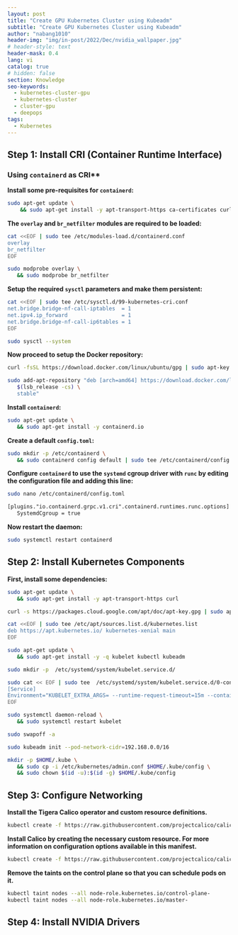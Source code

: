 ```yaml
---
layout: post
title: "Create GPU Kubernetes Cluster using Kubeadm"
subtitle: "Create GPU Kubernetes Cluster using Kubeadm"
author: "nabang1010"
header-img: "img/in-post/2022/Dec/nvidia_wallpaper.jpg"
# header-style: text
header-mask: 0.4
lang: vi
catalog: true
# hidden: false
section: Knowledge
seo-keywords:
  - kubernetes-cluster-gpu
  - kubernetes-cluster
  - cluster-gpu
  - deepops
tags:
  - Kubernetes
---
```



## Step 1: Install CRI (Container Runtime Interface)

### Using `containerd` as CRI**

**Install some pre-requisites for `containerd`:**

```bash 
sudo apt-get update \
    && sudo apt-get install -y apt-transport-https ca-certificates curl software-properties-common
```

**The `overlay` and `br_netfilter` modules are required to be loaded:**

```bash
cat <<EOF | sudo tee /etc/modules-load.d/containerd.conf
overlay
br_netfilter
EOF
```

```bash
sudo modprobe overlay \
   && sudo modprobe br_netfilter
```
**Setup the required `sysctl` parameters and make them persistent:**


```bash
cat <<EOF | sudo tee /etc/sysctl.d/99-kubernetes-cri.conf
net.bridge.bridge-nf-call-iptables  = 1
net.ipv4.ip_forward                 = 1
net.bridge.bridge-nf-call-ip6tables = 1
EOF
```
  
```bash
sudo sysctl --system
```
**Now proceed to setup the Docker repository:**

```bash
curl -fsSL https://download.docker.com/linux/ubuntu/gpg | sudo apt-key --keyring /etc/apt/trusted.gpg.d/docker.gpg add -
```

```bash
sudo add-apt-repository "deb [arch=amd64] https://download.docker.com/linux/ubuntu \
   $(lsb_release -cs) \
   stable"
```

**Install `containerd`:**

```bash
sudo apt-get update \
   && sudo apt-get install -y containerd.io
```

**Create a default `config.toml`:**

```bash
sudo mkdir -p /etc/containerd \
   && sudo containerd config default | sudo tee /etc/containerd/config.toml
```

**Configure `containerd` to use the `systemd` cgroup driver with `runc` by editing the configuration file and adding this line:**


```bash
sudo nano /etc/containerd/config.toml
```

```txt
[plugins."io.containerd.grpc.v1.cri".containerd.runtimes.runc.options]
   SystemdCgroup = true
```

**Now restart the daemon:**

```bash
sudo systemctl restart containerd
```

## Step 2: Install Kubernetes Components

**First, install some dependencies:**

```bash
sudo apt-get update \
   && sudo apt-get install -y apt-transport-https curl
```

```bash
curl -s https://packages.cloud.google.com/apt/doc/apt-key.gpg | sudo apt-key add -
```

```bash
cat <<EOF | sudo tee /etc/apt/sources.list.d/kubernetes.list
deb https://apt.kubernetes.io/ kubernetes-xenial main
EOF
```

```bash
sudo apt-get update \
   && sudo apt-get install -y -q kubelet kubectl kubeadm
```

```bash
sudo mkdir -p  /etc/systemd/system/kubelet.service.d/
```

```bash
sudo cat << EOF | sudo tee  /etc/systemd/system/kubelet.service.d/0-containerd.conf
[Service]
Environment="KUBELET_EXTRA_ARGS= --runtime-request-timeout=15m --container-runtime-endpoint=unix:///var/run/containerd/containerd.sock --cgroup-driver='systemd'"
EOF
```

```bash
sudo systemctl daemon-reload \
   && sudo systemctl restart kubelet
```

```bash
sudo swapoff -a
```

```bash
sudo kubeadm init --pod-network-cidr=192.168.0.0/16
```

```bash
mkdir -p $HOME/.kube \
   && sudo cp -i /etc/kubernetes/admin.conf $HOME/.kube/config \
   && sudo chown $(id -u):$(id -g) $HOME/.kube/config
```


## Step 3: Configure Networking

**Install the Tigera Calico operator and custom resource definitions.**

```bash
kubectl create -f https://raw.githubusercontent.com/projectcalico/calico/v3.25.1/manifests/tigera-operator.yaml
```
**Install Calico by creating the necessary custom resource. For more information on configuration options available in this manifest.**

```bash
kubectl create -f https://raw.githubusercontent.com/projectcalico/calico/v3.25.1/manifests/custom-resources.yaml
```
**Remove the taints on the control plane so that you can schedule pods on it.**

```bash
kubectl taint nodes --all node-role.kubernetes.io/control-plane-
kubectl taint nodes --all node-role.kubernetes.io/master-
```


## Step 4: Install NVIDIA Drivers



```bash

```

```bash

```

```bash

```

```bash

```

